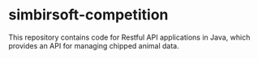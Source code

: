 # simbirsoft-competition
This repository contains code for Restful API applications in Java, which provides an API for managing chipped animal data.
